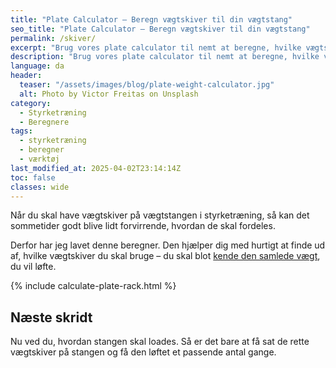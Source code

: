 ```yaml
---
title: "Plate Calculator – Beregn vægtskiver til din vægtstang"
seo_title: "Plate Calculator – Beregn vægtskiver til din vægtstang"
permalink: /skiver/
excerpt: "Brug vores plate calculator til nemt at beregne, hvilke vægtskiver du skal sætte på vægt stangen for den ønskede vægt. Perfekt til styrkeløft, vægtløftning og træning."
description: "Brug vores plate calculator til nemt at beregne, hvilke vægtskiver du skal sætte på vægtstangen for at opnå den ønskede vægt. Perfekt til styrkeløft, vægtløftning og træning."
language: da
header:
  teaser: "/assets/images/blog/plate-weight-calculator.jpg"
  alt: Photo by Victor Freitas on Unsplash
category:
  - Styrketræning
  - Beregnere
tags:
  - styrketræning
  - beregner
  - værktøj
last_modified_at: 2025-04-02T23:14:14Z
toc: false
classes: wide
---
```


Når du skal have vægtskiver på vægtstangen i styrketræning, så kan det sommetider godt blive lidt forvirrende, hvordan de skal fordeles.

Derfor har jeg lavet denne beregner. Den hjælper dig med hurtigt at finde ud af, hvilke vægtskiver du skal bruge – du skal blot [kende den samlede vægt](/hvor-meget-vaegt-paa-stangen/), du vil løfte.

{% include calculate-plate-rack.html %}

## Næste skridt

Nu ved du, hvordan stangen skal loades. Så er det bare at få sat de rette vægtskiver på stangen og få den løftet et passende antal gange.